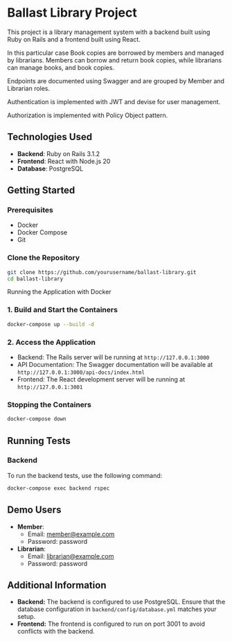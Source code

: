 # Ballast Library Project

This project is a library management system with a backend built using Ruby on Rails and a frontend built using React.

In this particular case Book copies are borrowed by members and managed by librarians. Members can borrow and return book copies, while librarians can manage books, and book copies.

Endpoints are documented using Swagger and are grouped by Member and Librarian roles.

Authentication is implemented with JWT and devise for user management.

Authorization is implemented with Policy Object pattern.

## Technologies Used

- **Backend**: Ruby on Rails 3.1.2
- **Frontend**: React with Node.js 20
- **Database**: PostgreSQL

## Getting Started

### Prerequisites

- Docker
- Docker Compose
- Git

### Clone the Repository

```sh
git clone https://github.com/yourusername/ballast-library.git
cd ballast-library
```

Running the Application with Docker

### 1. Build and Start the Containers

```sh
docker-compose up --build -d
```

### 2. Access the Application

- Backend: The Rails server will be running at `http://127.0.0.1:3000`
- API Documentation: The Swagger documentation will be available at `http://127.0.0.1:3000/api-docs/index.html`
- Frontend: The React development server will be running at `http://127.0.0.1:3001`

### Stopping the Containers

```sh
docker-compose down
```

## Running Tests

### Backend

To run the backend tests, use the following command:
```sh
docker-compose exec backend rspec
```

## Demo Users

- **Member**:
  - Email: member@example.com
  - Password: password
- **Librarian**:
  - Email: librarian@example.com
  - Password: password

## Additional Information

- **Backend:** The backend is configured to use PostgreSQL. Ensure that the database configuration in `backend/config/database.yml` matches your setup.
- **Frontend:** The frontend is configured to run on port 3001 to avoid conflicts with the backend.
